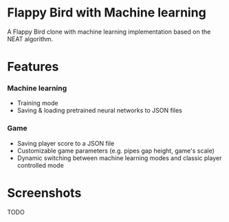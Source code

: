 # Flappy Bird with Machine learning
A Flappy Bird clone with machine learning implementation based on the NEAT algorithm.

# Features
### Machine learning
- Training mode
- Saving & loading pretrained neural networks to JSON files

### Game
- Saving player score to a JSON file
- Customizable game parameters (e.g. pipes gap height, game's scale)
- Dynamic switching between machine learning modes and classic player controlled mode


# Screenshots
TODO
